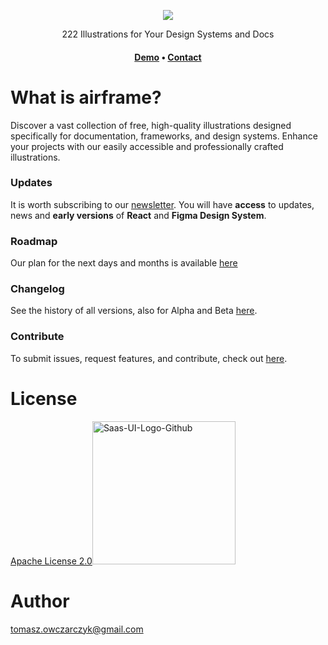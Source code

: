 <p align="center" width="100%">

<p align="center" width="100%">
<a href="https://airframe.vercel.app"><img src="https://github.com/user-attachments/assets/30cf664d-f961-46fa-9469-8f58919d01ce" /></a>
</p>

<p align="center">
222 Illustrations
for Your Design Systems and Docs
</p>

<h4 align="center">
<a href="http://airframe-illustrations.vercel.app">Demo</a> &bull;
<a href="mailto:tomasz.owczarczyk@gmail.com">Contact</a>
</h4>


# What is airframe?
Discover a vast collection of free, high-quality illustrations designed specifically for documentation, frameworks, and design systems. Enhance your projects with our easily accessible and professionally crafted illustrations.


### Updates
It is worth subscribing to our [newsletter](news).
You will have **access** to updates, news and **early versions** of **React** and **Figma Design System**.

### Roadmap
Our plan for the next days and months is available <a href="https://zeroheight.com/71219a745/p/38da44-roadmap">here</a>

### Changelog
See the history of all versions, also for Alpha and Beta <a href="https://zeroheight.com/71219a745/p/8575e1-release-notes">here</a>.

### Contribute
To submit issues, request features, and contribute, check out <a href="https://github.com/0wczar/BS5-Jekyll/issues">here</a>.

# License
<a href="#">Apache License 2.0</a><img width="229" alt="Saas-UI-Logo-Github" src="https://github.com/user-attachments/assets/1bbc270b-7b57-494f-a4ea-0f24c675238f">


# Author
tomasz.owczarczyk@gmail.com

